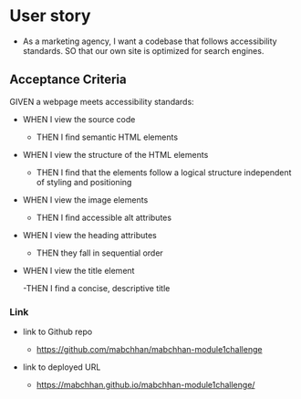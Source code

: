 # User story

- As a marketing agency, I want a codebase that follows accessibility standards.
  SO that our own site is optimized for search engines.

## Acceptance Criteria

GIVEN a webpage meets accessibility standards:

- WHEN I view the source code

  - THEN I find semantic HTML elements

- WHEN I view the structure of the HTML elements

  - THEN I find that the elements follow a logical structure independent of styling and positioning

- WHEN I view the image elements

  - THEN I find accessible alt attributes

- WHEN I view the heading attributes

  - THEN they fall in sequential order

- WHEN I view the title element

  -THEN I find a concise, descriptive title

### Link

- link to Github repo

  - https://github.com/mabchhan/mabchhan-module1challenge

- link to deployed URL

  - https://mabchhan.github.io/mabchhan-module1challenge/
